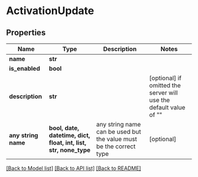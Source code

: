 # ActivationUpdate


## Properties
Name | Type | Description | Notes
------------ | ------------- | ------------- | -------------
**name** | **str** |  |
**is_enabled** | **bool** |  |
**description** | **str** |  | [optional]  if omitted the server will use the default value of ""
**any string name** | **bool, date, datetime, dict, float, int, list, str, none_type** | any string name can be used but the value must be the correct type | [optional]

[[Back to Model list]](../README.md#documentation-for-models) [[Back to API list]](../README.md#documentation-for-api-endpoints) [[Back to README]](../README.md)
